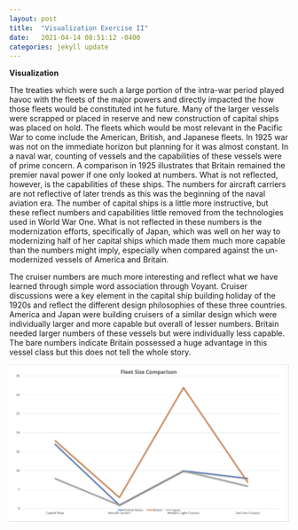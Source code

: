 ```yaml
---
layout: post
title:  "Visualization Exercise II"
date:   2021-04-14 08:51:12 -0400
categories: jekyll update
---
```


**Visualization**

The treaties which were such a large portion of the intra-war period played havoc with the fleets of the major powers and directly impacted the how those fleets would be constituted int he future.
Many of the larger vessels were scrapped or placed in reserve and new construction of capital ships was placed on hold.  The fleets which would be most relevant in the Pacific War to come include the American, British, and Japanese
fleets.  In 1925 war was not on the immediate horizon but planning for it was almost constant.  In a naval war, counting of vessels and the capabilities of these vessels were of prime concern.  A comparison in 1925
illustrates that Britain remained the premier naval power if one only looked at numbers.  What is not reflected, however, is the capabilities of these ships.  The numbers for aircraft carriers are not reflective of later trends as this
was the beginning of the naval aviation era.  The number of capital ships is a little more instructive, but these reflect numbers and capabilities little removed from the technologies used in World War One.
What is not reflected in these numbers is the modernization efforts, specifically of Japan, which was well on her way to modernizing half of her capital ships which made them much more capable than the numbers might imply,
especially when compared against the un-modernized vessels of America and Britain.

The cruiser numbers are much more interesting and reflect what we have learned through simple word association through Voyant.  Cruiser discussions were a key element in the capital ship building
holiday of the 1920s and reflect the different design philosophies of these three countries.  America and Japan were building cruisers of a similar design which were individually larger and more capable but overall of lesser numbers.
Britain needed larger numbers of these vessels but were individually less capable.  The bare numbers indicate Britain possessed a huge advantage in this vessel class but this does not tell the whole story.


![Fleet Size Comparison](https://raw.githubusercontent.com/comp-methods-fsu-2021/Ward_Corpus/main/Fleet_Size_Comparison.PNG)






